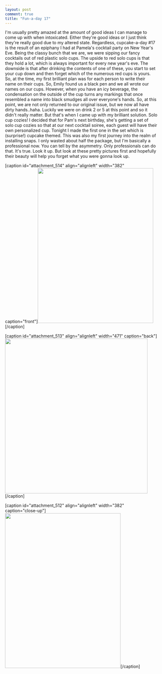 ```yaml
---
layout: post
comment: true
title: "Fun-a-day 17"
---
```

I'm usually pretty amazed at the amount of good ideas I can manage to come up with when intoxicated. Either they're good ideas or I just think they're really good due to my altered state. Regardless, cupcake-a-day #17 is the result of an epiphany I had at Pamela's cocktail party on New Year's Eve. Being the classy bunch that we are, we were sipping our fancy cocktails out of red plastic solo cups. The upside to red solo cups is that they hold a lot, which is always important for every new year's eve. The downside is that after drinking the contents of one of these, you start to set your cup down and then forget which of the numerous red cups is yours. So, at the time, my first brilliant plan was for each person to write their name on their cups. So, Emily found us a black pen and we all wrote our names on our cups. However, when you have an icy beverage, the condensation on the outside of the cup turns any markings that once resembled a name into black smudges all over everyone's hands. So, at this point, we are not only returned to our original issue, but we now all have dirty hands..haha. Luckily we were on drink 2 or 5 at this point and so it didn't really matter. But that's when I came up with my brilliant solution. Solo cup cozies! I decided that for Pam's next birthday, she's getting a set of solo cup cozies so that at our next cocktail soiree, each guest will have their own personalized cup. Tonight I made the first one in the set which is (surprise!) cupcake themed. This was also my first journey into the realm of installing snaps. I only wasted about half the package, but I'm basically a professional now. You can tell by the asymmetry. Only professionals can do that. It's true. Look it up. But look at these pretty pictures first and hopefully their beauty will help you forget what you were gonna look up.

[caption id="attachment_514" align="alignleft" width="382" caption="front"]<a rel="attachment wp-att-514" href="http://ieatcupcakes.com/2011/01/17/fun-a-day-17/solo-cup/"><img class="size-medium wp-image-514" title="solo-cup" src="http://ieatcupcakes.com/wp-content/uploads/2011/01/solo-cup-382x510.jpg" alt="" width="382" height="510" /></a>[/caption]

[caption id="attachment_513" align="alignleft" width="471" caption="back"]<a rel="attachment wp-att-513" href="http://ieatcupcakes.com/2011/01/17/fun-a-day-17/solo-cup-back/"><img class="size-medium wp-image-513" title="solo-cup-back" src="http://ieatcupcakes.com/wp-content/uploads/2011/01/solo-cup-back-471x510.jpg" alt="" width="471" height="510" /></a>[/caption]

[caption id="attachment_512" align="alignleft" width="382" caption="close-up"]<a rel="attachment wp-att-512" href="http://ieatcupcakes.com/2011/01/17/fun-a-day-17/cupcake/"><img class="size-medium wp-image-512" title="cupcake" src="http://ieatcupcakes.com/wp-content/uploads/2011/01/cupcake-382x510.jpg" alt="" width="382" height="510" /></a>[/caption] 
